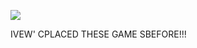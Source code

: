 

![](https://i.pinimg.com/736x/71/78/02/7178025a108cb894b0d8b46f8d139b3b.jpg) 

IVEW' CPLACED THESE GAME SBEFORE!!!
